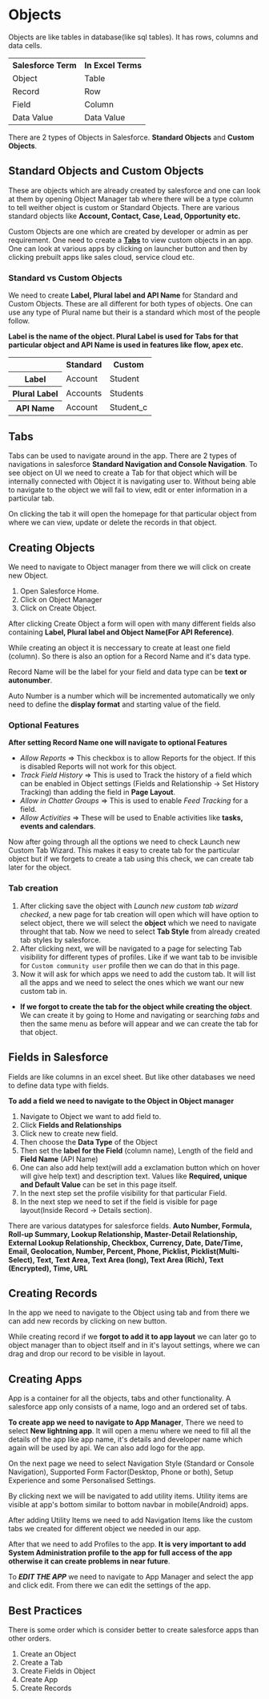 # Objects

Objects are like tables in database(like sql tables). It has rows, columns and data cells.

<table>
    <tr>
        <th>Salesforce Term</th>
        <th>In Excel Terms</th>
    </tr>
    <tr>
    	<td>Object</td>
        <td>Table</td>
    </tr>
    <tr>
    	<td>Record</td>
        <td>Row</td>
    </tr>
    <tr>
    	<td>Field</td>
        <td>Column</td>
    </tr>
    <tr>
    	<td>Data Value</td>
        <td>Data Value</td>
    </tr>
</table>



There are 2 types of Objects in Salesforce. **Standard Objects** and **Custom Objects**.

## Standard Objects and Custom Objects

These are objects which are already created by salesforce and one can look at them by opening Object Manager tab where there will be a type column to tell weither object is custom or Standard Objects. There are various standard objects like **Account, Contact, Case, Lead, Opportunity etc.**

Custom Objects are one which are created by developer or admin as per requirement. One need to create a **[Tabs](#Tabs)** to view custom objects in an app. One can look at various apps by clicking on launcher button and then by clicking prebuilt apps like sales cloud, service cloud etc.



### Standard vs Custom Objects

We need to create **Label, Plural label and API Name** for Standard and Custom Objects. These are all different for both types of objects. One can use any type of Plural name but their is a standard which most of the people follow.

**Label is the name of the object. Plural Label is used for Tabs for that particular object and API Name is used in features like flow, apex etc.**

<table>
    <tr>
        <th></th>
        <th>Standard</th>
        <th>Custom</th>
    </tr>
    <tr>
    	<th>Label</th>
        <td>Account</td>
        <td>Student</td>
    </tr>
    <tr>
    	<th>Plural Label</th>
        <td>Accounts</td>
        <td>Students</td>
    </tr>
    <tr>
    	<th>API Name</th>
        <td>Account</td>
        <td>Student_c</td>
    </tr>
</table>



## Tabs

Tabs can be used to navigate around in the app. There are 2 types of navigations in salesforce **Standard Navigation and Console Navigation**. To see object on UI we need to create a Tab for that object which will be internally connected with Object it is navigating user to. Without being able to navigate to the object we will fail to view, edit or enter information in a particular tab.

On clicking the tab it will open the homepage for that particular object from where we can view, update or delete the records in that object.



## Creating Objects

We need to navigate to Object manager from there we will click on create new Object. 

1. Open Salesforce Home.
2. Click on Object Manager
3. Click on Create Object.

After clicking Create Object a form will open with many different fields also containing **Label, Plural label and Object Name(For API Reference)**. 

While creating an object it is neccessary to create at least one field (column). So there is also an option for a Record Name and it's data type.

Record Name will be the label for your field and data type can be **text or autonumber**. 

Auto Number is a number which will be incremented automatically we only need to define the **display format** and starting value of the field.



### Optional Features

**After setting Record Name one will navigate to optional Features**

- *Allow Reports* => This checkbox is to allow Reports for the object. If this is disabled Reports will not work for this object.
- *Track Field History* => This is used to Track the history of a field which can be enabled in Object settings (Fields and Relationship -> Set History Tracking) than adding the field in **Page Layout**.
- *Allow in Chatter Groups* => This is used to enable *Feed Tracking* for a field.
- *Allow Activities* => These will be used to Enable activities like **tasks, events and calendars**.

Now after going through all the options we need to check Launch new Custom Tab Wizard. This makes it easy to create tab for the particular object but if we forgets to create a tab using this check, we can create tab later for the object.


### Tab creation

1. After clicking save the object with *Launch new custom tab wizard checked*, a new page for tab creation will open which will have option to select object, there we will select the **object** which we need to navigate throught that tab. Now we need to select **Tab Style** from already created tab styles by salesforce.
2. After clicking next, we will be navigated to a page for selecting Tab visibility for different types of profiles. Like if we want tab to be invisible for `Custom community user` profile then we can do that in this page.
3. Now it will ask for which apps we need to add the custom tab. It will list all the apps and we need to select the ones which we want our new custom tab in.

- **If we forgot to create the tab for the object while creating the object**. We can create it by going to Home and navigating or searching *tabs* and then the same menu as before will appear and we can create the tab for that object.



## Fields in Salesforce

Fields are like columns in an excel sheet. But like other databases we need to define data type with fields. 

**To add a field we need to navigate to the Object in Object manager**

1. Navigate to Object we want to add field to.
2. Click **Fields and Relationships**
3. Click new to create new field.
4. Then choose the **Data Type** of the Object
5. Then set the **label for the Field** (column name), Length of the field and **Field Name** (API Name)
6. One can also add help text(will add a exclamation button which on hover will give help text) and description text. Values like **Required, unique and Default Value** can be set in this page itself.
7. In the next step set the profile visibility for that particular Field.
8. In the next step we need to set if the field is visible for page layout(Inside Record -> Details section).


There are various datatypes for salesforce fields. **Auto Number, Formula, Roll-up Summary, Lookup Relationship, Master-Detail Relationship, External Lookup Relationship, Checkbox, Currency, Date, Date/Time, Email, Geolocation, Number, Percent, Phone, Picklist, Picklist(Multi-Select), Text, Text Area, Text Area (long), Text Area (Rich), Text (Encrypted), Time, URL**


## Creating Records

In the app we need to navigate to the Object using tab and from there we can add new records by clicking on new button.

While creating record if we **forgot to add it to app layout** we can later go to object manager than to object itself and in it's layout settings, where we can drag and drop our record to be visible in layout.

## Creating Apps

App is a container for all the objects, tabs and other functionality. A salesforce app only consists of a name, logo and an ordered set of tabs.

**To create app we need to navigate to App Manager**, There we need to select **New lightning app**. It will open a menu where we need to fill all the details of the app like app name, it's details and developer name which again will be used by api. We can also add logo for the app.

On the next page we need to select Navigation Style (Standard or Console Navigation), Supported Form Factor(Desktop, Phone or both), Setup Experience  and some Personalised Settings.

By clicking next we will be navigated to add utility items. Utility items are visible at app's bottom similar to bottom navbar in mobile(Android) apps.

After adding Utility Items we need to add Navigation Items like the custom tabs we created for different object we needed in our app.

After that we need to add Profiles to the app. **It is very important to add System Administration profile to the app for full access of the app otherwise it can create problems in near future**.

To ***EDIT THE APP*** we need to navigate to App Manager and select the app and click edit. From there we can edit the settings of the app.



## Best Practices

There is some order which is consider better to create salesforce apps than other orders.

1. Create an Object
2. Create a Tab
3. Create Fields in Object
4. Create App
5. Create Records
